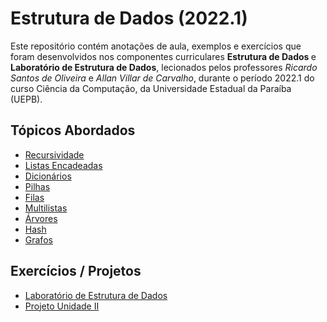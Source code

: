 <h1> Estrutura de Dados (2022.1) </h1>
<p>
  Este repositório contém anotações de aula, exemplos e exercícios que foram desenvolvidos nos componentes curriculares <strong> Estrutura de Dados </strong> e <strong> Laboratório de Estrutura de Dados</strong>, lecionados pelos professores <em> Ricardo Santos de Oliveira </em> e <em> Allan Villar de Carvalho</em>, durante o período 2022.1 do curso Ciência da Computação, da Universidade Estadual da Paraíba (UEPB).
</p>
<h2> Tópicos Abordados </h2>
<ul>
  <li> <a href = "https://github.com/josec-junior/UEPB/tree/main/EstruturaDeDados_2022.1/Recursividade"> Recursividade </a> </li>
  <li> <a href = "https://github.com/josec-junior/UEPB/tree/main/EstruturaDeDados_2022.1/ListasEncadeadas"> Listas Encadeadas </a> </li>
  <li> <a href = "https://github.com/josec-junior/UEPB/tree/main/EstruturaDeDados_2022.1/Dicion%C3%A1rios"> Dicionários </a> </li>
  <li> <a href = "https://github.com/josec-junior/UEPB/tree/main/EstruturaDeDados_2022.1/Pilhas"> Pilhas </a> </li>
  <li> <a href = "https://github.com/josec-junior/UEPB/tree/main/EstruturaDeDados_2022.1/Filas"> Filas </a> </li>
  <li> <a href = "https://github.com/josec-junior/UEPB/tree/main/EstruturaDeDados_2022.1/Multilistas"> Multilistas </a> </li>
  <li> <a href = "https://github.com/josec-junior/UEPB/tree/main/EstruturaDeDados_2022.1/%C3%81rvores"> Árvores </a> </li>
  <li> <a href = "https://github.com/josec-junior/UEPB/tree/main/EstruturaDeDados_2022.1/Hash"> Hash </a> </li>
  <li> <a href = "https://github.com/josec-junior/UEPB/tree/main/EstruturaDeDados_2022.1/Grafos"> Grafos </a> </li>
</ul>
<h2> Exercícios / Projetos </h2>
<ul>
  <li> <a href = "https://github.com/josec-junior/UEPB/tree/main/EstruturaDeDados_2022.1/Laborat%C3%B3rioEstruturaDeDados"> Laboratório de Estrutura de Dados </a> </li>
  <li> <a href = "https://github.com/josec-junior/UEPB/tree/main/EstruturaDeDados_2022.1/Hash/ProjetoUnidadeII"> Projeto Unidade II </a> </li>
</ul>
